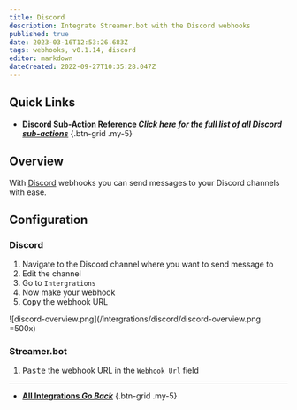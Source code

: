 ```yaml
---
title: Discord
description: Integrate Streamer.bot with the Discord webhooks
published: true
date: 2023-03-16T12:53:26.683Z
tags: webhooks, v0.1.14, discord
editor: markdown
dateCreated: 2022-09-27T10:35:28.047Z
---
```


## Quick Links
- [<i class="mdi mdi-lightning-bolt-outline text--discord"></i> **Discord Sub-Action Reference *Click here for the full list of all Discord sub-actions***](/Sub-Actions/Discord)
{.btn-grid .my-5}

## Overview
With [Discord](https://discord.com) webhooks you can send messages to your Discord channels with ease.

## Configuration
### Discord
1. Navigate to the Discord channel where you want to send message to
2. Edit the channel
3. Go to `Intergrations`
4. Now make your webhook
5. <kbd><i class="mdi mdi-content-copy"></i> Copy</kbd> the webhook URL

![discord-overview.png](/intergrations/discord/discord-overview.png =500x)

### Streamer.bot
1. <kbd><i class="mdi mdi-content-paste"></i> Paste</kbd> the webhook URL in the `Webhook Url` field

---

- [<i class="mdi mdi-chevron-left"></i> **All Integrations *Go Back***](/Integrations)
{.btn-grid .my-5}